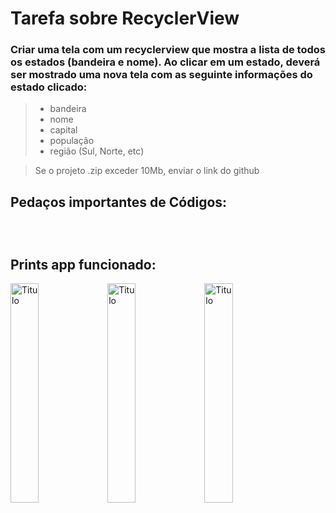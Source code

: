# Tarefa sobre RecyclerView

### Criar uma tela com um recyclerview que mostra a lista de todos os estados (bandeira e nome). Ao clicar em um estado, deverá ser mostrado uma nova tela com as seguinte informações do estado clicado:

>- bandeira
>- nome
>- capital
>- população
>- região (Sul, Norte, etc)

> Se o projeto .zip exceder 10Mb, enviar o link do github


## Pedaços importantes de Códigos:

```kotlin

```

```kotlin

```

```xml

```

## Prints app funcionado:

<div>
<img src="prints/app1.png" alt="Titulo" width="30%"/>
<img src="prints/app2.png" alt="Titulo" width="30%">
<img src="prints/app3.png" alt="Titulo" width="30%"/>
</div>


